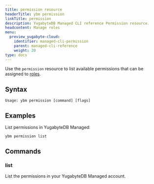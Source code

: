 ```yaml
---
title: permission resource
headerTitle: ybm permission
linkTitle: permission
description: YugabyteDB Managed CLI reference Permission resource.
headcontent: Manage roles
menu:
  preview_yugabyte-cloud:
    identifier: managed-cli-permission
    parent: managed-cli-reference
    weight: 20
type: docs
---
```


Use the `permission` resource to list available permissions that can be assigned to [roles](../../../../cloud-admin/managed-roles/).

## Syntax

```text
Usage: ybm permission [command] [flags]
```

## Examples

List permissions in YugabyteDB Managed:

```sh
ybm permission list
```

## Commands

### list

List the permissions in your YugabyteDB Managed account.
